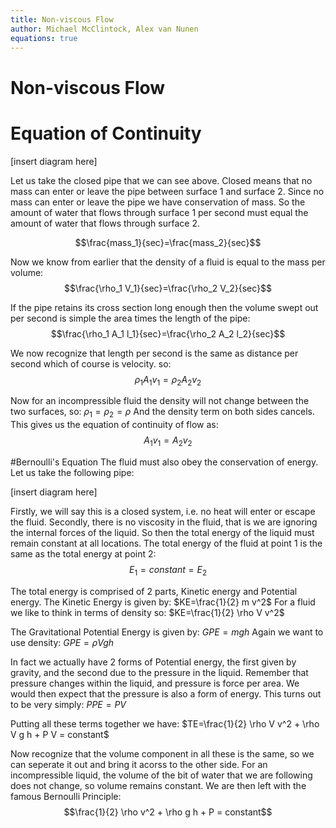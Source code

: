 ```yaml
---
title: Non-viscous Flow
author: Michael McClintock, Alex van Nunen
equations: true
---
```


# Non-viscous Flow

# Equation of Continuity

[insert diagram here]

Let us take the closed pipe that we can see above.
Closed means that no mass can enter or leave the pipe between surface 1 and surface 2.
Since no mass can enter or leave the pipe we have conservation of mass. So the amount of water that flows through surface 1 per second must equal the amount of water that flows through surface 2.

$$\frac{mass_1}{sec}=\frac{mass_2}{sec}$$

Now we know from earlier that the density of a fluid is equal to the mass per volume:
$$\frac{\rho_1 V_1}{sec}=\frac{\rho_2 V_2}{sec}$$

If the pipe retains its cross section long enough then the volume swept out per second is simple the area times the length of the pipe:
$$\frac{\rho_1 A_1 l_1}{sec}=\frac{\rho_2 A_2 l_2}{sec}$$

We now recognize that length per second is the same as distance per second which of course is velocity. so:
$$\rho_1 A_1 v_1 = \rho_2 A_2 v_2$$

Now for an incompressible fluid the density will not change between the two surfaces, so:
$\rho_1=\rho_2=\rho$
And the density term on both sides cancels. This gives us the equation of continuity of flow as:
$$A_1 v_1=A_2 v_2$$

#Bernoulli's Equation
The fluid must also obey the conservation of energy. Let us take the following pipe:

[insert diagram here]

Firstly, we will say this is a closed system, i.e. no heat will enter or escape the fluid. Secondly, there is no viscosity in the fluid, that is we are ignoring the internal forces of the liquid.
So then the total energy of the liquid must remain constant at all locations. The total energy of the fluid at point 1 is the same as the total energy at point 2:
$$E_1=constant=E_2$$

The total energy is comprised of 2 parts, Kinetic energy and Potential energy.
The Kinetic Energy is given by:
$KE=\frac{1}{2} m v^2$
For a fluid we like to think in terms of density so:
$KE=\frac{1}{2} \rho V v^2$

The Gravitational Potential Energy is given by:
$GPE=m g h$
Again we want to use density:
$GPE=\rho V g h$

In fact we actually have 2 forms of Potential energy, the first given by gravity, and the second due to the pressure in the liquid. Remember that pressure changes within the liquid, and pressure is force per area. We would then expect that the pressure is also a form of energy. This turns out to be very simply:
$PPE=P V$

Putting all these terms together we have:
$TE=\frac{1}{2} \rho V v^2 + \rho V g h + P V = constant$

Now recognize that the volume component in all these is the same, so we can seperate it out and bring it acorss to the other side. For an incompressible liquid, the volume of the bit of water that we are following does not change, so volume remains constant.
We are then left with the famous Bernoulli Principle:
$$\frac{1}{2} \rho v^2 + \rho g h + P = constant$$